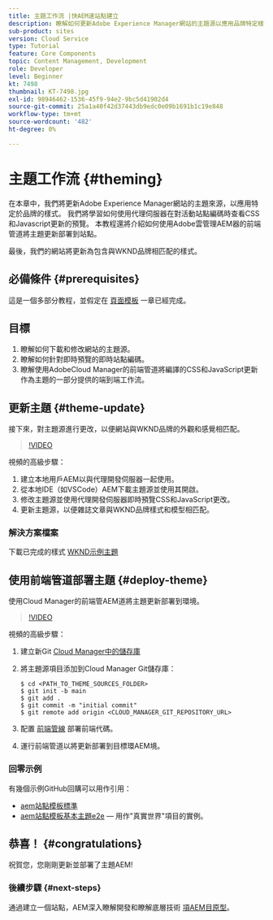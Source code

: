 ```yaml
---
title: 主題工作流 |快AEM速站點建立
description: 瞭解如何更新Adobe Experience Manager網站的主題源以應用品牌特定樣式。 瞭解如何使用代理伺服器查看CSS和Javascript更新的即時預覽。 本教程還將介紹如何使用Adobe雲管理AEM器的前端管道將主題更新部署到站點。
sub-product: sites
version: Cloud Service
type: Tutorial
feature: Core Components
topic: Content Management, Development
role: Developer
level: Beginner
kt: 7498
thumbnail: KT-7498.jpg
exl-id: 98946462-1536-45f9-94e2-9bc5d41902d4
source-git-commit: 25a1a40f42d37443db9edc0e09b1691b1c19e848
workflow-type: tm+mt
source-wordcount: '482'
ht-degree: 0%

---
```


# 主題工作流 {#theming}

在本章中，我們將更新Adobe Experience Manager網站的主題來源，以應用特定於品牌的樣式。 我們將學習如何使用代理伺服器在對活動站點編碼時查看CSS和Javascript更新的預覽。 本教程還將介紹如何使用Adobe雲管理AEM器的前端管道將主題更新部署到站點。

最後，我們的網站將更新為包含與WKND品牌相匹配的樣式。

## 必備條件 {#prerequisites}

這是一個多部分教程，並假定在 [頁面模板](./page-templates.md) 一章已經完成。

## 目標

1. 瞭解如何下載和修改網站的主題源。
1. 瞭解如何針對即時預覽的即時站點編碼。
1. 瞭解使用AdobeCloud Manager的前端管道將編譯的CSS和JavaScript更新作為主題的一部分提供的端到端工作流。

## 更新主題 {#theme-update}

接下來，對主題源進行更改，以便網站與WKND品牌的外觀和感覺相匹配。

>[!VIDEO](https://video.tv.adobe.com/v/332918/?quality=12&learn=on)

視頻的高級步驟：

1. 建立本地用戶AEM以與代理開發伺服器一起使用。
1. 從本地IDE（如VSCode）AEM下載主題源並使用其開啟。
1. 修改主題源並使用代理開發伺服器即時預覽CSS和JavaScript更改。
1. 更新主題源，以便雜誌文章與WKND品牌樣式和模型相匹配。

### 解決方案檔案

下載已完成的樣式 [WKND示例主題](assets/theming/WKND-THEME-src-1.1.zip)

## 使用前端管道部署主題 {#deploy-theme}

使用Cloud Manager的前端管AEM道將主題更新部署到環境。

>[!VIDEO](https://video.tv.adobe.com/v/338722/?quality=12&learn=on)

視頻的高級步驟：

1. 建立新Git [Cloud Manager中的儲存庫](https://experienceleague.adobe.com/docs/experience-manager-cloud-manager/using/managing-code/cloud-manager-repositories.html)
1. 將主題源項目添加到Cloud Manager Git儲存庫：

   ```shell
   $ cd <PATH_TO_THEME_SOURCES_FOLDER>
   $ git init -b main
   $ git add .
   $ git commit -m "initial commit"
   $ git remote add origin <CLOUD_MANAGER_GIT_REPOSITORY_URL>
   ```

1. 配置 [前端管線](https://experienceleague.adobe.com/docs/experience-manager-cloud-service/implementing/using-cloud-manager/cicd-pipelines/introduction-ci-cd-pipelines.html) 部署前端代碼。
1. 運行前端管道以將更新部署到目標環AEM境。

### 回零示例

有幾個示例GitHub回購可以用作引用：

* [aem站點模板標準](https://github.com/adobe/aem-site-template-standard)
* [aem站點模板基本主題e2e](https://github.com/adobe/aem-site-template-basic-theme-e2e)  — 用作&quot;真實世界&quot;項目的實例。

## 恭喜！ {#congratulations}

祝賀您，您剛剛更新並部署了主題AEM!

### 後續步驟 {#next-steps}

通過建立一個站點，AEM深入瞭解開發和瞭解底層技術 [項AEM目原型](../project-archetype/overview.md)。
